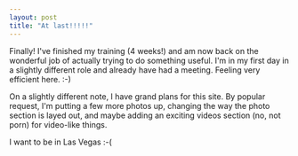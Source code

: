 ```yaml
---
layout: post
title: "At last!!!!!"
---
```

Finally! I've finished my training (4 weeks!) and am now back on the wonderful
job of actually trying to do something useful. I'm in my first day in a
slightly different role and already have had a meeting. Feeling very efficient
here. :-)

On a slightly different note, I have grand plans for this site. By popular
request, I'm putting a few more photos up, changing the way the photo section
is layed out, and maybe adding an exciting videos section (no, not porn) for
video-like things.

I want to be in Las Vegas :-(

